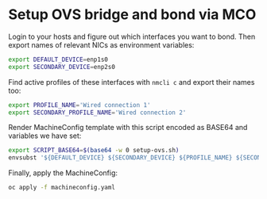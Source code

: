 # Setup OVS bridge and bond via MCO

Login to your hosts and figure out which interfaces you want to bond. Then
export names of relevant NICs as environment variables:

```bash
export DEFAULT_DEVICE=enp1s0
export SECONDARY_DEVICE=enp2s0
```

Find active profiles of these interfaces with `nmcli c` and export their names
too:

```bash
export PROFILE_NAME='Wired connection 1'
export SECONDARY_PROFILE_NAME='Wired connection 2'
```

Render MachineConfig template with this script encoded as BASE64 and variables
we have set:

```bash
export SCRIPT_BASE64=$(base64 -w 0 setup-ovs.sh)
envsubst '${DEFAULT_DEVICE} ${SECONDARY_DEVICE} ${PROFILE_NAME} ${SECONDARY_PROFILE_NAME} ${SCRIPT_BASE64}' < machineconfig.yaml.tmpl > machineconfig.yaml
```

Finally, apply the MachineConfig:

```bash
oc apply -f machineconfig.yaml
```
